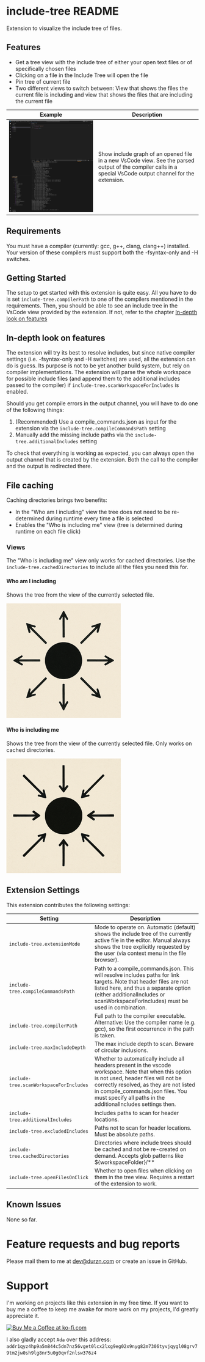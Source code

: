 # include-tree README

Extension to visualize the include tree of files.

## Features

- Get a tree view with the include tree of either your open text files or of specifically chosen files
- Clicking on a file in the Include Tree will open the file
- Pin tree of current file
- Two different views to switch between: View that shows the files the current file is including and view that shows the files that are including the current file

| Example                    | Description                                                                                                                                                  |
| -------------------------- | ------------------------------------------------------------------------------------------------------------------------------------------------------------ |
|![](assets/example.png)     | Show include graph of an opened file in a new VsCode view. See the parsed output of the compiler calls in a special VsCode output channel for the extension. |

## Requirements

You must have a compiler (currently: gcc, g++, clang, clang++) installed.
Your version of these compilers must support both the -fsyntax-only and -H switches.

## Getting Started

The setup to get started with this extension is quite easy.
All you have to do is set `include-tree.compilerPath` to one of the compilers mentioned in the requirements.
Then, you should be able to see an include tree in the VsCode view provided by the extension.
If not, refer to the chapter [In-depth look on features](#in-depth-look-on-features)

## In-depth look on features

The extension will try its best to resolve includes, but since native compiler settings (i.e. -fsyntax-only and -H switches) are used, all the extension can do is guess. Its purpose is not to be yet another build system, but rely on compiler implementations.
The extension will parse the whole workspace for possible include files (and append them to the additional includes passed to the compiler) if `include-tree.scanWorkspaceForIncludes` is enabled.

Should you get compile errors in the output channel, you will have to do one of the following things:

1. (Recommended) Use a compile_commands.json as input for the extension via the `include-tree.compileCommandsPath` setting
2. Manually add the missing include paths via the `include-tree.additionalIncludes` setting

To check that everything is working as expected, you can always open the output channel that is created by the extension. Both the call to the compiler
and the output is redirected there.

## File caching

Caching directories brings two benefits:
- In the "Who am I including" view the tree does not need to be re-determined during runtime every time a file is selected
- Enables the "Who is including me" view (tree is determined during runtime on each file click)

### Views

The "Who is including me" view only works for cached directories. Use the `include-tree.cachedDirectories` to include all the files you need this for.

#### Who am I including

Shows the tree from the view of the currently selected file.

<img src="assets/whoAmIIncludingView.png" alt="image" width="300"/>  

#### Who is including me

Shows the tree from the view of the currently selected file. Only works on cached directories.

<img src="assets/whoIsIncludingMeView.png" alt="image" width="300"/>  

## Extension Settings

This extension contributes the following settings:

| Setting                                   | Description                                                                                                                                                                                                      |
| ----------------------------------------- | ---------------------------------------------------------------------------------------------------------------------------------------------------------------------------------------------------------------- |
| `include-tree.extensionMode`              | Mode to operate on. Automatic (default) shows the include tree of the currently active file in the editor. Manual always shows the tree explicitly requested by the user (via context menu in the file browser). |
| `include-tree.compileCommandsPath`        | Path to a compile_commands.json. This will resolve includes paths for link targets. Note that header files are not listed here, and thus a separate option (either additionalIncludes or scanWorkspaceForIncludes) must be used in combination. |
| `include-tree.compilerPath`               | Full path to the compiler executable. Alternative: Use the compiler name (e.g. gcc), so the first occurrence in the path is taken.                                                                               |
| `include-tree.maxIncludeDepth`            | The max include depth to scan. Beware of circular inclusions.                                                                                                                                                    |
| `include-tree.scanWorkspaceForIncludes`   | Whether to automatically include all headers present in the vscode workspace. Note that when this option is not used, header files will not be correctly resolved, as they are not listed in compile_commands.json files. You must specify all paths in the additionalIncludes settings then.  |
| `include-tree.additionalIncludes`         | Includes paths to scan for header locations.                                                                                                                                                                     |
| `include-tree.excludedIncludes`           | Paths not to scan for header locations. Must be absolute paths.                                                                                                                                                  |
| `include-tree.cachedDirectories`          | Directories where include trees should be cached and not be re-created on demand. Accepts glob patterns like ${workspaceFolder}/**                                                                                                                                                  |
| `include-tree.openFilesOnClick`          | Whether to open files when clicking on them in the tree view. Requires a restart of the extension to work. |

## Known Issues

None so far.

# Feature requests and bug reports
Please mail them to me at dev@durzn.com or create an issue in GitHub.

# Support
I'm working on projects like this extension in my free time. 
If you want to buy me a coffee to keep me awake for more work on my projects, I'd greatly appreciate it.

<a href='https://ko-fi.com/H2H4Q3C6N' target='_blank'><img height='36' style='border:0px;height:36px;' src='https://storage.ko-fi.com/cdn/kofi2.png?v=3' border='0' alt='Buy Me a Coffee at ko-fi.com' /></a>

I also gladly accept ``Ada`` over this address: ``addr1qyz4hp9a5m844c5dn7nz56vget0lcx2lxg9eg02x9nyg82m7306tyvjqygl08grv79tm2jw0sh9lg8nr5u0g0qvf2nlsw376z4``

